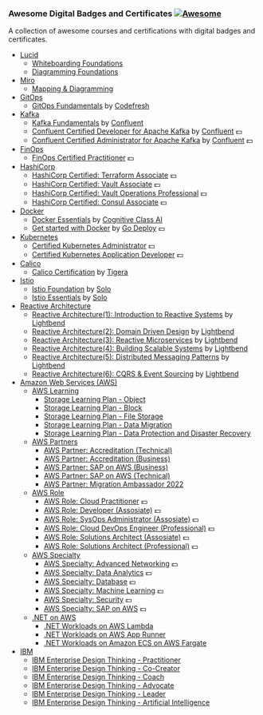 ### **Awesome Digital Badges and Certificates** [![Awesome](https://cdn.rawgit.com/sindresorhus/awesome/d7305f38d29fed78fa85652e3a63e154dd8e8829/media/badge.svg)](https://github.com/sindresorhus/awesome)

A collection of awesome courses and certifications with digital badges and certificates.

- [Lucid](#lucid-general)
  - [Whiteboarding Foundations](https://training.lucid.co/path/whiteboarding-foundations)
  - [Diagramming Foundations](https://training.lucid.co/path/diagramming-foundations)
- [Miro](#miro-general)
  - [Mapping & Diagramming](https://academy.miro.com/learn/learning-path/mapping-and-diagramming-in-miro)
- [GitOps](#gitops-general)
  - [GitOps Fundamentals](https://codefresh.learnworlds.com/course/gitops-with-argo) by [Codefresh](https://codefresh.io/)
- [Kafka](#kafka-general)
  - [Kafka Fundamentals](https://training.confluent.io/channeldetail/apache-kafka-fundamentals-and-accreditation) by [Confluent](https://www.confluent.io/)
  - [Confluent Certified Developer for Apache Kafka](https://training.confluent.io/examdetail/confluent-dev) by [Confluent](https://www.confluent.io/) :dollar:
  - [Confluent Certified Administrator for Apache Kafka](https://training.confluent.io/examdetail/confluent-admin-exam) by [Confluent](https://www.confluent.io/) :dollar:
- [FinOps](#finops-general)
  - [FinOps Certified Practitioner](https://learn.finops.org/path/finops-certified-practitioner-self-paced) :dollar:
- [HashiCorp](#hashicorp-general)
  - [HashiCorp Certified: Terraform Associate](https://www.hashicorp.com/certification/terraform-associate) :dollar:
  - [HashiCorp Certified: Vault Associate](https://www.hashicorp.com/certification/vault-associate) :dollar:
  - [HashiCorp Certified: Vault Operations Professional](https://www.hashicorp.com/certification/vault-associate) :dollar:
  - [HashiCorp Certified: Consul Associate](https://www.hashicorp.com/certification/consul-associate) :dollar:
- [Docker](#docker-general)
  - [Docker Essentials](https://cognitiveclass.ai/courses/docker-essentials) by [Cognitive Class AI](https://cognitiveclass.ai)
  - [Get started with Docker](https://www.credly.com/org/go-deploy-ltd/badge/get-started-with-docker) by [Go Deploy](https://lz.godeploy.com/en-us/landing-page) :dollar:
- [Kubernetes](#k8s-general)
  - [Certified Kubernetes Administrator](https://training.linuxfoundation.org/certification/certified-kubernetes-administrator-cka/) :dollar:
  - [Certified Kubernetes Application Developer](https://training.linuxfoundation.org/certification/certified-kubernetes-application-developer-ckad/) :dollar:
- [Calico](#calico-general)
  - [Calico Certification](https://www.tigera.io/lp/calico-certification/) by [Tigera](https://www.tigera.io)
- [Istio](#istio-general)
  - [Istio Foundation](https://academy.solo.io/get-started-with-istio) by [Solo](https://solo.io)
  - [Istio Essentials](https://academy.solo.io/deploy-istio-for-production) by [Solo](https://solo.io)
- [Reactive Architecture](#reactive-arch-general)
  - [Reactive Architecture(1): Introduction to Reactive Systems](https://academy.lightbend.com/courses/course-v1:lightbend+LRA-IntroToReactive+v1/about) by [Lightbend](https://www.lightbend.com/)
  - [Reactive Architecture(2): Domain Driven Design](https://academy.lightbend.com/courses/course-v1:lightbend+LRA-DomainDrivenDesign+v1/about) by [Lightbend](https://www.lightbend.com/)
  - [Reactive Architecture(3): Reactive Microservices](https://academy.lightbend.com/courses/course-v1:lightbend+LRA-ReactiveMicroservices+v1/about) by [Lightbend](https://www.lightbend.com/)
  - [Reactive Architecture(4): Building Scalable Systems](https://academy.lightbend.com/courses/course-v1:lightbend+LRA-BuildingScalableSystems+v1/about) by [Lightbend](https://www.lightbend.com/)
  - [Reactive Architecture(5): Distributed Messaging Patterns](https://academy.lightbend.com/courses/course-v1:lightbend+LRA-DistributedMessagingPatterns+v1/about) by [Lightbend](https://www.lightbend.com/)
  - [Reactive Architecture(6): CQRS & Event Sourcing](https://academy.lightbend.com/courses/course-v1:lightbend+LRA-CQRSandEventSourcing+v1/about) by [Lightbend](https://www.lightbend.com/)
- [Amazon Web Services (AWS)](#aws-general)
  - [AWS Learning](#aws-learning)
    - [Storage Learning Plan - Object](https://explore.skillbuilder.aws/learn/public/learning_plan/view/51/storage-learning-plan-object-storage)
    - [Storage Learning Plan - Block](https://explore.skillbuilder.aws/learn/public/learning_plan/view/93/storage-learning-plan-block-storage)
    - [Storage Learning Plan - File Storage](https://explore.skillbuilder.aws/learn/public/learning_plan/view/95/storage-learning-plan-file-storage)
    - [Storage Learning Plan - Data Migration](https://explore.skillbuilder.aws/learn/public/learning_plan/view/94/storage-learning-plan-data-migration)
    - [Storage Learning Plan - Data Protection and Disaster Recovery](https://explore.skillbuilder.aws/learn/public/learning_plan/view/54/storage-learning-plan-data-protection-and-disaster-recovery)
  - [AWS Partners](#aws-partners)
    - [AWS Partner: Accreditation (Technical)](https://explore.skillbuilder.aws/learn/course/internal/view/elearning/1096/aws-partner-accreditation-technical)
    - [AWS Partner: Accreditation (Business)](https://explore.skillbuilder.aws/learn/course/internal/view/elearning/1100/aws-partner-accreditation-business-digital)
    - [AWS Partner: SAP on AWS (Business)](https://explore.skillbuilder.aws/learn/course/internal/view/elearning/1374/aws-partner-sap-on-aws-business)
    - [AWS Partner: SAP on AWS (Technical)](https://explore.skillbuilder.aws/learn/course/internal/view/elearning/1571/aws-partner-sap-on-aws-technical)
    - [AWS Partner: Migration Ambassador 2022](https://explore.skillbuilder.aws/learn/course/internal/view/elearning/12350/migration-ambassador-foundations-business)
  - [AWS Role](#aws-roles)
    -  [AWS Role: Cloud Practitioner](https://aws.amazon.com/certification/certified-cloud-practitioner/) :dollar:
    -  [AWS Role: Developer (Assosiate)](https://aws.amazon.com/certification/certified-developer-associate/) :dollar:
    -  [AWS Role: SysOps Administrator (Assosiate)](https://aws.amazon.com/certification/certified-sysops-admin-associate/) :dollar:
    -  [AWS Role: Cloud DevOps Engineer (Professional)](https://aws.amazon.com/certification/certified-devops-engineer-professional/) :dollar:
    -  [AWS Role: Solutions Architect (Assosiate)](https://aws.amazon.com/certification/certified-solutions-architect-associate/) :dollar:
    -  [AWS Role: Solutions Architect (Professional)](https://aws.amazon.com/certification/certified-solutions-architect-professional/) :dollar:
  - [AWS Specialty](#aws-specialty)
    -  [AWS Specialty: Advanced Networking](https://aws.amazon.com/certification/certified-advanced-networking-specialty/) :dollar:
    -  [AWS Specialty: Data Analytics](https://aws.amazon.com/certification/certified-data-analytics-specialty/) :dollar:
    -  [AWS Specialty: Database](https://aws.amazon.com/certification/certified-database-specialty/) :dollar:
    -  [AWS Specialty: Machine Learning](https://aws.amazon.com/certification/certified-machine-learning-specialty/) :dollar:
    -  [AWS Specialty: Security](https://aws.amazon.com/certification/certified-security-specialty/) :dollar:
    -  [AWS Specialty: SAP on AWS](https://aws.amazon.com/certification/certified-sap-on-aws-specialty/) :dollar:
  - [.NET on AWS](#aws-net)
    -  [.NET Workloads on AWS Lambda](https://www.credly.com/org/dotnetonaws/badge/net-workloads-on-aws-lambda)
    -  [.NET Workloads on AWS App Runner](https://www.credly.com/org/dotnetonaws/badge/net-workloads-on-aws-app-runner)
    -  [.NET Workloads on Amazon ECS on AWS Fargate](https://www.credly.com/org/dotnetonaws/badge/net-workloads-on-amazon-ecs-on-aws-fargate)
- [IBM](#ibm-general)
  - [IBM Enterprise Design Thinking - Practitioner](https://www.ibm.com/design/thinking/page/badges/core-skills#Practitioner)
  - [IBM Enterprise Design Thinking - Co-Creator](https://www.ibm.com/design/thinking/page/badges/core-skills#Co-Creator)
  - [IBM Enterprise Design Thinking - Coach](https://www.ibm.com/design/thinking/page/badges/core-skills#Coach)
  - [IBM Enterprise Design Thinking - Advocate](https://www.ibm.com/design/thinking/page/badges/core-skills#Advocate)
  - [IBM Enterprise Design Thinking - Leader](https://www.ibm.com/design/thinking/page/badges/core-skills#Leader)
  - [IBM Enterprise Design Thinking - Artificial Intelligence](https://www.ibm.com/design/thinking/page/badges/ai)
  
